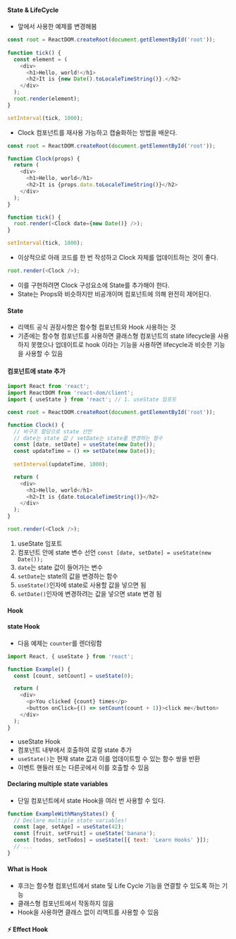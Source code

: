 #### State & LifeCycle ####
- 앞에서 사용한 예제를 변경해봄
```javascript
const root = ReactDOM.createRoot(document.getElementById('root'));
  
function tick() {
  const element = (
    <div>
      <h1>Hello, world!</h1>
      <h2>It is {new Date().toLocaleTimeString()}.</h2>
    </div>
  );
  root.render(element);
}

setInterval(tick, 1000);
```

- Clock 컴포넌트를 재사용 가능하고 캡슐화하는 방법을 배운다.
```javascript
const root = ReactDOM.createRoot(document.getElementById('root'));

function Clock(props) {
  return (
    <div>
      <h1>Hello, world</h1>
      <h2>It is {props.date.toLocaleTimeString()}</h2>
    </div>
  );
}

function tick() {
  root.render(<Clock date={new Date()} />);
}

setInterval(tick, 1000);
```
- 이상적으로 아래 코드를 한 번 작성하고 Clock 자체를 업데이트하는 것이 좋다.

```javascript
root.render(<Clock />);
```

- 이를 구현하려면 Clock 구성요소에 State를 추가해야 한다.
- State는 Props와 비슷하지만 비공개이며 컴포넌트에 의해 완전히 제어된다.

#### State ####
- 리액트 공식 권장사항은 함수형 컴포넌트와 Hook 사용하는 것
- 기존에는 함수형 컴포넌트를 사용하면 클래스형 컴포넌트의 state lifecycle을 사용하지 못했으나 업데이트로 hook 이라는 기능을 사용하면 lifecycle과 비슷한 기능을 사용할 수 있음

#### 컴포넌트에 state 추가 ####
```javascript
import React from 'react';
import ReactDOM from 'react-dom/client';
import { useState } from 'react'; // 1. useState 임포트

const root = ReactDOM.createRoot(document.getElementById('root'));

function Clock() {
  // 비구조 할당으로 state 선언
  // date는 state 값 / setDate는 state를 변경하는 함수
  const [date, setDate] = useState(new Date());
  const updateTime = () => setDate(new Date());
  
  setInterval(updateTime, 1000);

  return (
    <div>
      <h1>Hello, world</h1>
      <h2>It is {date.toLocaleTimeString()}</h2>
    </div>
  );
}

root.render(<Clock />);
```

1. useState 임포트
2. 컴포넌트 안에 state 변수 선언 `const [date, setDate] = useState(new Date());`
3. `date`는 state 값이 들어가는 변수
4. `setDate`는 state의 값을 변경하는 함수
5. `useState()`인자에 state로 사용할 값을 넣으면 됨
6. `setDate()`인자에 변경하려는 값을 넣으면 state 변경 됨


#### Hook ####

#### state Hook ####
- 다음 예제는 `counter`를 렌더링함

```javascript
import React, { useState } from 'react';

function Example() {
  const [count, setCount] = useState(0);

  return (
    <div>
      <p>You clicked {count} times</p>
      <button onClick={() => setCount(count + 1)}>click me</button>
    </div>
  );
}
```
- useState Hook
- 컴포넌트 내부에서 호출하여 로컬 state 추가
- `useState()`는 현재 state 값과 이를 업데이트할 수 있는 함수 쌍을 반환
- 이벤트 핸들러 또는 다른곳에서 이를 호출할 수 있음

#### Declaring multiple state variables ####
- 단일 컴포넌트에서 state Hook을 여러 번 사용할 수 있다.
```javascript
function ExampleWithManyStates() {
  // Declare multiple state variables!
  const [age, setAge] = useState(42);
  const [fruit, setFruit] = useState('banana');
  const [todos, setTodos] = useState([{ text: 'Learn Hooks' }]);
  // ...
}  
```

#### What is Hook ####
- 후크는 함수형 컴포넌트에서 state 및 Life Cycle 기능을 연결할 수 있도록 하는 기능
- 클래스형 컴포넌트에서 작동하지 않음
- Hook을 사용하면 클래스 없이 리액트를 사용할 수 있음


#### ⚡️ Effect Hook ####
